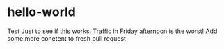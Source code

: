 # hello-world
Test
Just to see if this works. Traffic in Friday afternoon is the worst!
Add some more conetent to fresh pull request

